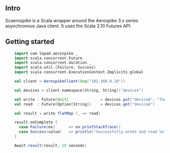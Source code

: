## Intro

Scaerospike is a Scala wrapper around the Aerospike 3.x series asynchronous Java client. It uses the Scala 2.10 Futures
API.

## Getting started

```scala
    import com.tapad.aerospike._
    import scala.concurrent.Future
    import scala.concurrent.duration._
    import scala.util.{Failure, Success}
    import scala.concurrent.ExecutionContext.Implicits.global

    val client = AerospikeClient(Seq("192.168.0.18"))

    val devices = client.namespace[String, String]("devices")

    val write : Future[Unit] 	          = devices.put("deviceA", "foo")
    val read  : Future[Option[String]]    = devices.get("deviceA")

    val result = write flatMap (_ => read)

    result.onComplete {
      case Failure(ex) 		=> ex.printStackTrace()
      case Success(value) 	=> println("Successfully wrote and read %s".format(value))
    }

    Await.result(result, 10 seconds)
```   	
